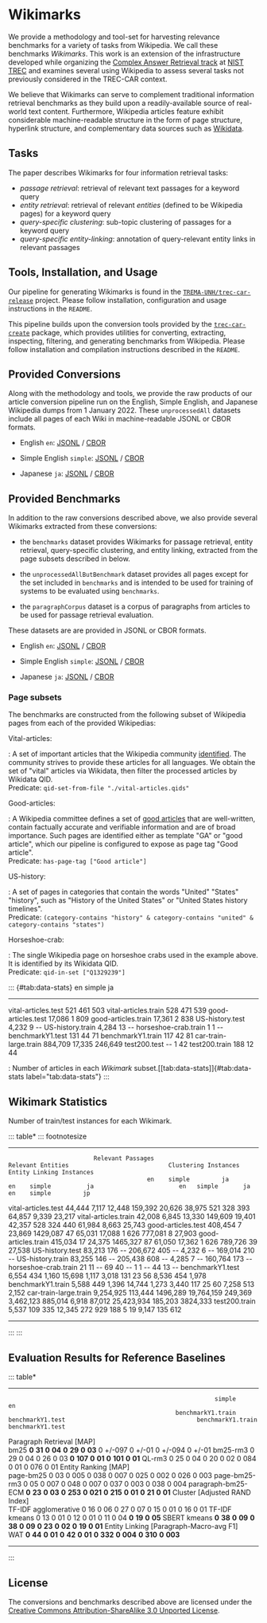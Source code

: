 # Wikimarks

We provide a methodology and tool-set for harvesting relevance benchmarks for a variety of
tasks from Wikipedia. We call these
benchmarks *Wikimarks*. This work is an extension of the infrastructure
developed while organizing the [Complex Answer Retrieval track][trec-car] at
[NIST TREC][trec] and examines several using Wikipedia to assess several tasks
not previously considered in the TREC-CAR context.

We believe that Wikimarks can serve to complement traditional information
retrieval benchmarks as they build upon a readily-available source of
real-world text content. Furthermore, Wikipedia articles feature exhibit
considerable machine-readable structure in the form of page structure,
hyperlink structure, and complementary data sources such as [Wikidata][].

## Tasks

The paper describes Wikimarks for four information retrieval tasks:

* *passage retrieval*: retrieval of relevant text passages for a keyword query
* *entity retrieval*: retrieval of relevant *entities* (defined to be Wikipedia pages) for a keyword query
* *query-specific clustering*: sub-topic clustering of passages for a keyword query
* *query-specific entity-linking*: annotation of query-relevant entity links in relevant passages

## Tools, Installation, and Usage

Our pipeline for generating Wikimarks is
found in the [`TREMA-UNH/trec-car-release`][trec-car-release] project. 
Please follow installation, configuration and usage instructions in the
`README`.

This pipeline builds upon the conversion tools provided by the
[`trec-car-create`][trec-car-create] package, which provides utilities for
converting, extracting, inspecting, filtering, and generating benchmarks from Wikipedia.
Please follow installation and compilation instructions described in the `README`.

## Provided Conversions

Along with the methodology and tools, we provide the raw products of our
article conversion pipeline run on the English, Simple English, and Japanese
Wikipedia dumps from 1 January 2022. These `unprocessedAll` datasets include
all pages of each Wiki in machine-readable JSONL or CBOR formats.

* English `en`: [JSONL](http://trec-car.cs.unh.edu/wikimarks/datareleases/wikimarks-20220101/wiki2022-en-collectionJsonl.tar) / [CBOR](http://trec-car.cs.unh.edu/wikimarks/datareleases/wikimarks-20220101/wiki2022-en-collectionCbor.tar.xz)

* Simple English `simple`: [JSONL](http://trec-car.cs.unh.edu/wikimarks/datareleases/wikimarks-20220101/wiki2022-simple-collectionJsonl.tar) / [CBOR](http://trec-car.cs.unh.edu/wikimarks/datareleases/wikimarks-20220101/wiki2022-simple-collectionCbor.tar.xz)

* Japanese `ja`: [JSONL](http://trec-car.cs.unh.edu/wikimarks/datareleases/wikimarks-20220101/wiki2022-ja-collectionJsonl.tar) / [CBOR](http://trec-car.cs.unh.edu/wikimarks/datareleases/wikimarks-20220101/wiki2022-ja-collectionCbor.tar.xz)


## Provided Benchmarks

In addition to the raw conversions described above, we also provide several
Wikimarks extracted from these conversions:

* the `benchmarks` dataset provides Wikimarks for passage retrieval, entity
  retrieval, query-specific clustering, and entity linking, extracted from the
  page subsets described in below.

* the `unprocessedAllButBenchmark` dataset provides all pages except for the
  set included in `benchmarks` and is intended to be used for training of
  systems to be evaluated using `benchmarks`.

* the `paragraphCorpus` dataset is a corpus of paragraphs from articles to
  be used for passage retrieval evaluation.


These datasets are are provided in JSONL or CBOR formats.

* English `en`: [JSONL](http://trec-car.cs.unh.edu/wikimarks/datareleases/wikimarks-20220101/wiki2022-en-collectionJsonl.tar) / [CBOR](http://trec-car.cs.unh.edu/wikimarks/datareleases/wikimarks-20220101/wiki2022-en-collectionCbor.tar.xz)

* Simple English `simple`:  [JSONL](http://trec-car.cs.unh.edu/wikimarks/datareleases/wikimarks-20220101/wiki2022-simple-collectionJsonl.tar) / [CBOR](http://trec-car.cs.unh.edu/wikimarks/datareleases/wikimarks-20220101/wiki2022-simple-collectionCbor.tar.xz)

* Japanese `ja`:  [JSONL](http://trec-car.cs.unh.edu/wikimarks/datareleases/wikimarks-20220101/wiki2022-ja-collectionJsonl.tar) / [CBOR](http://trec-car.cs.unh.edu/wikimarks/datareleases/wikimarks-20220101/wiki2022-ja-collectionCbor.tar.xz)


### Page subsets

The benchmarks are constructed from the following subset of Wikipedia pages
from each of the provided Wikipedias:

Vital-articles:

:   A set of important articles that the Wikipedia community
    [identified][vital articles]. The community strives to provide these articles for
    all languages. We obtain the set of "vital" articles via Wikidata,
    then filter the processed articles by Wikidata QID.\
    Predicate: `qid-set-from-file "./vital-articles.qids"`

Good-articles:

:   A Wikipedia committee defines a set of [good articles][] that are
    well-written, contain factually accurate and verifiable information
    and are of broad importance. Such pages are identified either as
    template "GA" or "good article", which our pipeline is configured to
    expose as page tag "Good article".\
    Predicate: `has-page-tag ["Good article"]`

US-history:

:   A set of pages in categories that contain the words "United"
    "States" "history", such as "History of the United States" or
    "United States history timelines".\
    Predicate: `(category-contains "history" & category-contains "united" & category-contains "states")`

Horseshoe-crab:

:   The single Wikipedia page on horseshoe crabs used in the example
    above. It is identified by its Wikidata QID.\
    Predicate: `qid-in-set ["Q1329239"]`


::: {#tab:data-stats}
                                 en   simple        ja
  ----------------------- --------- -------- ---------
  vital-articles.test           521      461       503
  vital-articles.train          528      471       539
  good-articles.test         17,086        1       809
  good-articles.train        17,361        2       838
  US-history.test             4,232        9       \--
  US-history.train            4,284       13       \--
  horseshoe-crab.train            1        1       \--
  benchmarkY1.test              131       44        71
  benchmarkY1.train             117       42        81
  car-train-large.train     884,709   17,335   246,649
  test200.test                  \--        1        42
  test200.train                 188       12        44

  : Number of articles in each *Wikimark*
  subset.[\[tab:data-stats\]]{#tab:data-stats label="tab:data-stats"}
:::

## Wikimark Statistics

Number of train/test instances for each Wikimark.

::: table*
::: footnotesize
  ----------------------- ------------------- --------- ---------- -- ------------------- --------- ----------- -- ---------------------- -------- -------- -- -------------------------- --------- ---------- --
                            Relevant Passages                           Relevant Entities                            Clustering Instances                        Entity Linking Instances                      
                                           en    simple         ja                     en    simple          ja                        en   simple       ja                            en    simple         jp 
  vital-articles.test                  44,444     7,117     12,448                159,392    20,626      38,975                       521      328      393                        64,857     9,339     23,217 
  vital-articles.train                 42,008     6,845     13,330                149,609    19,401      42,357                       528      324      440                        61,984     8,663     25,743 
  good-articles.test                  408,454         7     23,869               1429,087        47      65,031                    17,088        1      626                       777,081         8     27,903 
  good-articles.train                 415,034        17     24,375               1465,327        87      61,050                    17,362        1      626                       789,726        39     27,538 
  US-history.test                      83,213       176         --                206,672       405          --                     4,232        6       --                       169,014       210         -- 
  US-history.train                     83,255       146         --                205,438       608          --                     4,285        7       --                       160,764       173         -- 
  horseshoe-crab.train                     21        11         --                     69        40          --                         1        1       --                            44        13         -- 
  benchmarkY1.test                      6,554       434      1,160                 15,698     1,117       3,018                       131       23       56                         8,536       454      1,978 
  benchmarkY1.train                     5,588       449      1,396                 14,744     1,273       3,440                       117       25       60                         7,258       513      2,152 
  car-train-large.train             9,254,925   113,444   1496,289             19,764,159   249,369   3,462,123                   885,014    6,918   87,012                    25,423,934   185,203   3824,333 
  test200.train                         5,537       109        335                 12,345       272         929                       188        5       19                         9,147       135        612 
  ----------------------- ------------------- --------- ---------- -- ------------------- --------- ----------- -- ---------------------- -------- -------- -- -------------------------- --------- ---------- --
:::
:::


## Evaluation Results for Reference Baselines




::: table*
  ------------------------------------------- -- ------------------- -------- ------- -------- ------------------ --------- ------- --------- -- -- ------------------- --------- ------- --------- ------------------ --------- ------- ---------
                                                              simple                                                                                                 en                                                                  
                                                   benchmarkY1.train                             benchmarkY1.test                                     benchmarkY1.train                               benchmarkY1.test                   
  Paragraph Retrieval \[MAP\]                                                                                                                                                                                                            
  bm25                                                         **0** **31**     **0** **04**                **0** **29**      **0** **03**                            0 +/-097             0 +/-01                         0 +/-094             0 +/-01
  bm25-rm3                                                         0 29             0 04                        0 26              0 03                            **0** **107**     **0** **01**                 **0** **101**     **0** **01**
  QL-rm3                                                           0 25             0 04                        0 20              0 02                                0 084             0 01                         0 076             0 01
  Entity Ranking \[MAP\]                                                                                                                                                                                                                 
  page-bm25                                                        0 03             0 005                       0 038             0 007                               0 025             0 002                        0 026             0 003
  page-bm25-rm3                                                    0 05             0 007                       0 048             0 007                               0 037             0 003                        0 038             0 004
  paragraph-bm25-ECM                                           **0** **23**     **0** **03**                **0** **253**     **0** **021**                       **0** **215**     **0** **01**                 **0** **21**      **0** **01**
  Cluster \[Adjusted RAND Index\]                                                                                                                                                                                                        
  TF-IDF agglomerative                                             0 16             0 06                        0 27              0 07                                0 15              0 01                         0 16              0 01
  TF-IDF kmeans                                                    0 13             0 01                        0 12              0 01                                0 11              0 04                     **0** **19**      **0** **05**
  SBERT kmeans                                                 **0** **38**     **0** **09**                **0** **38**      **0** **09**                        **0** **23**      **0** **02**                 **0** **19**      **0** **01**
  Entity Linking \[Paragraph-Macro-avg F1\]                                                                                                                                                                                              
  WAT                                                          **0** **44**     **0** **01**                **0** **42**      **0** **01**                        **0** **332**     **0** **004**                **0** **310**     **0** **003**
  ------------------------------------------- -- ------------------- -------- ------- -------- ------------------ --------- ------- --------- -- -- ------------------- --------- ------- --------- ------------------ --------- ------- ---------
:::




## License

The conversions and benchmarks described above are licensed under the [Creative
Commons Attribution-ShareAlike 3.0 Unported License][cc-sa].


[trec-car]: http://trec-car.cs.unh.edu/ 
[trec]: https://trec.nist.gov/
[Wikidata]: https://wikidata.org/
[cc-sa]: http://creativecommons.org/licenses/by-sa/3.0/
[trec-car-release]: https://github.com/TREMA-UNH/trec-car-release
[trec-car-create]: https://github.com/TREMA-UNH/trec-car-create
[download]: http://trec-car.cs.unh.edu/wikimarks/datareleases/wikimarks-20220101/
[good articles]: https://en.wikipedia.org/wiki/Wikipedia:Good_articles
[vital articles]: https://en.wikipedia.org/wiki/Wikipedia:Vital_articles
